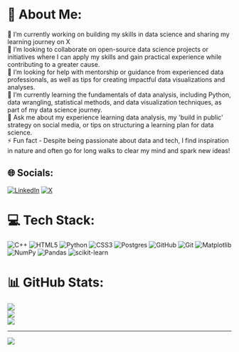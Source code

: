 # 💫 About Me:
🔭 I’m currently working on building my skills in data science and sharing my learning journey on X<br>👯 I’m looking to collaborate on open-source data science projects or initiatives where I can apply my skills and gain practical experience while contributing to a greater cause.<br>🤝 I’m looking for help with mentorship or guidance from experienced data professionals, as well as tips for creating impactful data visualizations and analyses.<br>🌱 I’m currently learning the fundamentals of data analysis, including Python, data wrangling, statistical methods, and data visualization techniques, as part of my data science journey.<br>💬 Ask me about my experience learning data analysis, my 'build in public' strategy on social media, or tips on structuring a learning plan for data science.<br>⚡ Fun fact - Despite being passionate about data and tech, I find inspiration in nature and often go for long walks to clear my mind and spark new ideas!


## 🌐 Socials:
[![LinkedIn](https://img.shields.io/badge/LinkedIn-%230077B5.svg?logo=linkedin&logoColor=white)](https://linkedin.com/in/https://www.linkedin.com/in/pratik-shalgar-42375922b/) [![X](https://img.shields.io/badge/X-black.svg?logo=X&logoColor=white)](https://x.com/https://x.com/Pratik_Shalgar) 

# 💻 Tech Stack:
![C++](https://img.shields.io/badge/c++-%2300599C.svg?style=for-the-badge&logo=c%2B%2B&logoColor=white) ![HTML5](https://img.shields.io/badge/html5-%23E34F26.svg?style=for-the-badge&logo=html5&logoColor=white) ![Python](https://img.shields.io/badge/python-3670A0?style=for-the-badge&logo=python&logoColor=ffdd54) ![CSS3](https://img.shields.io/badge/css3-%231572B6.svg?style=for-the-badge&logo=css3&logoColor=white) ![Postgres](https://img.shields.io/badge/postgres-%23316192.svg?style=for-the-badge&logo=postgresql&logoColor=white) ![GitHub](https://img.shields.io/badge/github-%23121011.svg?style=for-the-badge&logo=github&logoColor=white) ![Git](https://img.shields.io/badge/git-%23F05033.svg?style=for-the-badge&logo=git&logoColor=white) ![Matplotlib](https://img.shields.io/badge/Matplotlib-%23ffffff.svg?style=for-the-badge&logo=Matplotlib&logoColor=black) ![NumPy](https://img.shields.io/badge/numpy-%23013243.svg?style=for-the-badge&logo=numpy&logoColor=white) ![Pandas](https://img.shields.io/badge/pandas-%23150458.svg?style=for-the-badge&logo=pandas&logoColor=white) ![scikit-learn](https://img.shields.io/badge/scikit--learn-%23F7931E.svg?style=for-the-badge&logo=scikit-learn&logoColor=white)
# 📊 GitHub Stats:
![](https://github-readme-stats.vercel.app/api?username=Pratik-Shalgar2002&theme=dark&hide_border=false&include_all_commits=false&count_private=false)<br/>
![](https://github-readme-streak-stats.herokuapp.com/?user=Pratik-Shalgar2002&theme=dark&hide_border=false)<br/>
![](https://github-readme-stats.vercel.app/api/top-langs/?username=Pratik-Shalgar2002&theme=dark&hide_border=false&include_all_commits=false&count_private=false&layout=compact)

---
[![](https://visitcount.itsvg.in/api?id=Pratik-Shalgar2002&icon=0&color=0)](https://visitcount.itsvg.in)

<!-- Proudly created with GPRM ( https://gprm.itsvg.in ) -->

